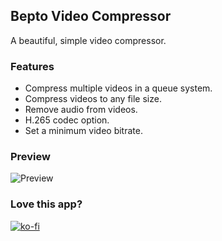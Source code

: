 ## Bepto Video Compressor

A beautiful, simple video compressor.

### Features

- Compress multiple videos in a queue system.
- Compress videos to any file size.
- Remove audio from videos.
- H.265 codec option.
- Set a minimum video bitrate.

### Preview

![Preview](https://github.com/slugnasty/video-compressor/blob/main/preview.gif)

### Love this app?

[![ko-fi](https://ko-fi.com/img/githubbutton_sm.svg)](https://ko-fi.com/slugnasty)
